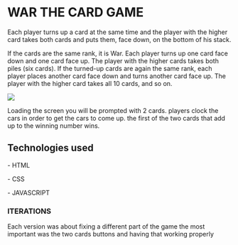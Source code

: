 <h1>WAR THE CARD GAME </h1>
<p> Each player turns up a card at the same time and the player with the higher card takes both cards and puts them, face down, on the bottom of his stack.

If the cards are the same rank, it is War. Each player turns up one card face down and one card face up. The player with the higher cards takes both piles (six cards). If the turned-up cards are again the same rank, each player places another card face down and turns another card face up. The player with the higher card takes all 10 cards, and so on.</p>

<img src="gameScreenShot.png">

<p> Loading the screen you will be prompted with 2 cards. players clock the cars in order to get the cars to come up. the first of the two cards that add up to the winning number wins.</p>

<h2>Technologies used</h2>
<p>- HTML</p>
<p>- CSS</p>
<p>- JAVASCRIPT </p>

<h3>ITERATIONS</h3>
<p>Each version was about fixing a different part of the game the most important was the two cards buttons and having that working properly</p>